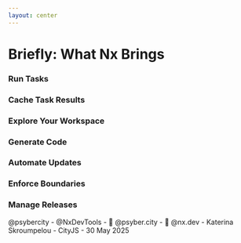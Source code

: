 ```yaml
---
layout: center
---
```


# Briefly: What Nx Brings

<div class="grid grid-cols-2 gap-8 mt-8">
  <div v-click class="feature-card">
    <mdi-play class="text-2xl mb-2 text-blue-500" />
    <h3 class="font-bold">Run Tasks</h3>
  </div>
  
  <div v-click class="feature-card">
    <mdi-cached class="text-2xl mb-2 text-green-500" />
    <h3 class="font-bold">Cache Task Results</h3>
  </div>
  
  <div v-click class="feature-card">
    <mdi-compass class="text-2xl mb-2 text-purple-500" />
    <h3 class="font-bold">Explore Your Workspace</h3>
  </div>
  
  <div v-click class="feature-card">
    <mdi-code-braces class="text-2xl mb-2 text-orange-500" />
    <h3 class="font-bold">Generate Code</h3>
  </div>
  
  <div v-click class="feature-card">
    <mdi-update class="text-2xl mb-2 text-red-500" />
    <h3 class="font-bold">Automate Updates</h3>
  </div>
  
  <div v-click class="feature-card">
    <mdi-vector-polygon class="text-2xl mb-2 text-indigo-500" />
    <h3 class="font-bold">Enforce Boundaries</h3>
  </div>
  
  <div v-click class="feature-card">
    <mdi-truck-delivery class="text-2xl mb-2 text-teal-500" />
    <h3 class="font-bold">Manage Releases</h3>
  </div>
</div>

<div class="absolute bottom-4 left-0 right-0 text-gray-400 text-sm text-center">
  @psybercity - @NxDevTools - 🦋 @psyber.city - 🦋 @nx.dev - Katerina Skroumpelou - CityJS - 30 May 2025
</div>

<style>
.feature-card {
  @apply p-4 rounded-lg border border-gray-200 dark:border-gray-700 text-center transition-all duration-200;
}
.feature-card:hover {
  @apply shadow-lg transform -translate-y-1;
}
</style>